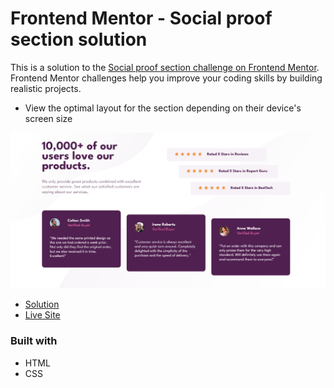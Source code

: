 # Frontend Mentor - Social proof section solution

This is a solution to the [Social proof section challenge on Frontend Mentor](https://www.frontendmentor.io/challenges/social-proof-section-6e0qTv_bA). Frontend Mentor challenges help you improve your coding skills by building realistic projects. 

- View the optimal layout for the section depending on their device's screen size

![](./screenshot.png)

- [Solution](https://your-solution-url.com)
- [Live Site](https://your-live-site-url.com)

### Built with

- HTML
- CSS